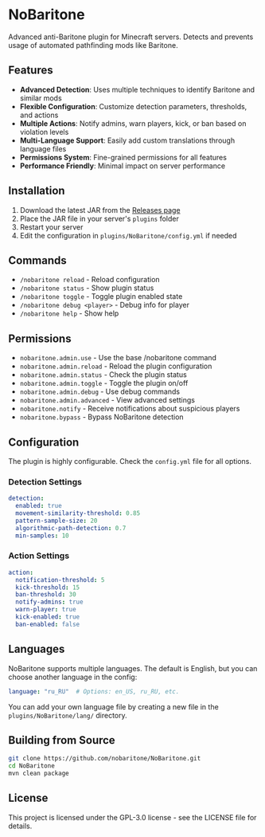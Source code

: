 # NoBaritone

Advanced anti-Baritone plugin for Minecraft servers. Detects and prevents usage of automated pathfinding mods like Baritone.

## Features

- **Advanced Detection**: Uses multiple techniques to identify Baritone and similar mods
- **Flexible Configuration**: Customize detection parameters, thresholds, and actions
- **Multiple Actions**: Notify admins, warn players, kick, or ban based on violation levels
- **Multi-Language Support**: Easily add custom translations through language files
- **Permissions System**: Fine-grained permissions for all features
- **Performance Friendly**: Minimal impact on server performance

## Installation

1. Download the latest JAR from the [Releases page](https://github.com/nobaritone/NoBaritone/releases)
2. Place the JAR file in your server's `plugins` folder
3. Restart your server
4. Edit the configuration in `plugins/NoBaritone/config.yml` if needed

## Commands

- `/nobaritone reload` - Reload configuration
- `/nobaritone status` - Show plugin status
- `/nobaritone toggle` - Toggle plugin enabled state
- `/nobaritone debug <player>` - Debug info for player
- `/nobaritone help` - Show help

## Permissions

- `nobaritone.admin.use` - Use the base /nobaritone command
- `nobaritone.admin.reload` - Reload the plugin configuration
- `nobaritone.admin.status` - Check the plugin status
- `nobaritone.admin.toggle` - Toggle the plugin on/off
- `nobaritone.admin.debug` - Use debug commands
- `nobaritone.admin.advanced` - View advanced settings
- `nobaritone.notify` - Receive notifications about suspicious players
- `nobaritone.bypass` - Bypass NoBaritone detection

## Configuration

The plugin is highly configurable. Check the `config.yml` file for all options.

### Detection Settings

```yaml
detection:
  enabled: true
  movement-similarity-threshold: 0.85
  pattern-sample-size: 20
  algorithmic-path-detection: 0.7
  min-samples: 10
```

### Action Settings

```yaml
action:
  notification-threshold: 5
  kick-threshold: 15
  ban-threshold: 30
  notify-admins: true
  warn-player: true
  kick-enabled: true
  ban-enabled: false
```

## Languages

NoBaritone supports multiple languages. The default is English, but you can choose another language in the config:

```yaml
language: "ru_RU"  # Options: en_US, ru_RU, etc.
```

You can add your own language file by creating a new file in the `plugins/NoBaritone/lang/` directory.

## Building from Source

```bash
git clone https://github.com/nobaritone/NoBaritone.git
cd NoBaritone
mvn clean package
```

## License

This project is licensed under the GPL-3.0 license - see the LICENSE file for details. 